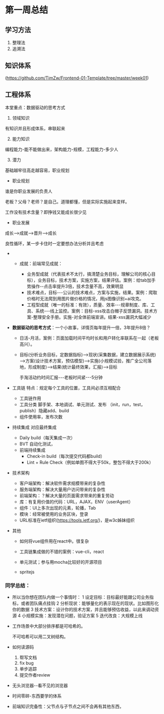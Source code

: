 # 第一周总结
## 学习方法
1.  整理法
2.  追溯法
## 知识体系
(https://github.com/TimZw/Frontend-01-Template/tree/master/week01)
## 工程体系
本堂重点：数据驱动的思考方式

1. 领域知识

有知识并且形成体系，串联起来

2. 能力知识

编程能力-能不能做出来，架构能力-规模，工程能力-多少人

3. 潜力

基础越牢往高走越容易，职业规划



- 职业规划

谁是你职业发展的负责人

老板？父母？老师？是自己。道理都懂，但是实际实施起来变样。

工作没有技术含量？即挣钱又能成长很少见

- 职业发展

成长——>成就——>晋升——>成长

良性循环，某一步卡住时一定要想办法分析并且考虑

- - 成就：前端常见成就：

    - 业务型成就（代表技术不太行，搞清楚业务目标，理解公司的核心目标），业务目标，技术方案，实施方案，结果评估。案例：给tab加手势操作--点击率提升3倍，技术含量不高，效果明显
    - 技术难点，目标---公认的技术难点，方案与实施，结果。案例：爬取价格时无法爬到用图片做价格的情况，用js图像识别+ai攻克。
    - 工程型成就（唯一的标准：有效），质量、效率---规章制度、库、工具、系统---线上监控。案例：目标-xss攻击白帽子反馈漏洞。技术方案-整理安全手册。实施-对全体前端宣讲。结果-xss漏洞大幅减少
- **数据驱动的思考方式**：一个小故事，详情页每年提升一倍，3年提升8倍？

  - 日活-月活，案例：页面加载时间平均时长和用户转化率联系在一起（老板高兴）。

  - 目标(分析业务目标，定数据指标)——>现状(采集数据，建立数据展示系统)——>方案(设计技术方案，预估模型)——>实施(小规模试验，推广全公司落地，形成制度)——>结果(统计最终效果，汇报)——>目标

    手淘活动约时间汇报---老板时间紧---5分钟

- 工具链 特点：规定每个工具的位置，工具间必须互相配合
  - 工具链作用
  - 工具分类 脚手架、本地调试、单元测试、发布 （init，run，test，publish）隐藏add、build
  - 组件使用率，发布次数
- 持续集成  对应最终集成
  - Daily build（每天集成一次）
  - BVT  自动化测试，
  - 前端持续集成 
    - Check-in build（每次提交代码都build）
    - Lint + Rule Check（例如单图不得大于50k，整包不得大于200k）

- 技术架构
  - 客户端架构：解决软件需求规模带来的复杂性
  - 服务端架构：解决大量用户访问带来的复杂性
  - 前端架构：？解决大量的页面需求带来的重复劳动
  - 库：有复用价值的代码：URL，AJAX，ENV（userAgent）
  - 组件：UI上多次出现的元素，轮播，Tab
  - 模块：经常被使用的业务区块，登录
  - URL标准在ietf组织(https://tools.ietf.org/)，是w3c姊妹组织

- 其他

  - 如何将vue组件用在react中。很复杂

  - 工具链集成做的不错的案例：vue-cli，react

  - 单元测试；参与用mocha比较好的开源项目

  - spritejs

### 同学总结：

- 所以当你想在团队内做一个事情时：
  1 设定目标：目标最好能跟公司业务指标，或者团队痛点挂钩
  2 分析现状：能够量化的表示现在的现状。比如图形化你的数据
  3 技术方案：设计你的技术方案，并且能够预估收益，以此来调动资源
  4 小规模实施：发现潜在问题，验证方案
  5 迭代改良：大规模上线

- 工作场景中大部分排序都是可哈希的。

  不可哈希可以用二叉树结构。

- 如何读源码
  1. 帮写文档
  2. fix bug
  3. 单步追踪
  4. 提交作者review
  
- 无头浏览器--看不见的浏览器
  
- 时间零碎-东西要学的体系
  
- 前端知识完备性：父节点与子节点之间不会再有其他东西，
  
